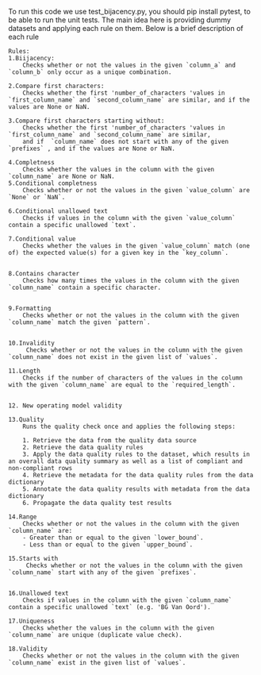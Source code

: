 
To run this code we use test_bijacency.py, you should pip install pytest, to be able to run the unit tests.
The main idea here is providing dummy datasets and applying each rule on them. Below is a brief description of each rule

    Rules:
    1.Biijacency:
        Checks whether or not the values in the given `column_a` and `column_b` only occur as a unique combination.

    2.Compare first characters:
        Checks whether the first 'number_of_characters 'values in `first_column_name` and `second_column_name` are similar, and if the values are None or NaN.
        
    3.Compare first characters starting without:
        Checks whether the first 'number_of_characters 'values in `first_column_name` and `second_column_name` are similar,
        and if  `column_name` does not start with any of the given `prefixes` , and if the values are None or NaN. 
    
    4.Completness
        Checks whether the values in the column with the given `column_name` are None or NaN.
    5.Conditional completness
        Checks whether or not the values in the given `value_column` are `None` or `NaN`.

    6.Conditional unallowed text 
        Checks if values in the column with the given `value_column` contain a specific unallowed `text`. 

    7.Conditional value
        Checks whether the values in the given `value_column` match (one of) the expected value(s) for a given key in the `key_column`.
    

    8.Contains character
        Checks how many times the values in the column with the given `column_name` contain a specific character. 


    9.Formatting
        Checks whether or not the values in the column with the given `column_name` match the given `pattern`.


    10.Invalidity
         Checks whether or not the values in the column with the given `column_name` does not exist in the given list of `values`.

    11.Length
        Checks if the number of characters of the values in the column with the given `column_name` are equal to the `required_length`. 


    12. New operating model validity

    13.Quality
        Runs the quality check once and applies the following steps:

        1. Retrieve the data from the quality data source
        2. Retrieve the data quality rules
        3. Apply the data quality rules to the dataset, which results in an overall data quality summary as well as a list of compliant and non-compliant rows
        4. Retrieve the metadata for the data quality rules from the data dictionary
        5. Annotate the data quality results with metadata from the data dictionary
        6. Propagate the data quality test results

    14.Range
        Checks whether or not the values in the column with the given `column_name` are:
    	- Greater than or equal to the given `lower_bound`.
        - Less than or equal to the given `upper_bound`.

    15.Starts with
         Checks whether or not the values in the column with the given `column_name` start with any of the given `prefixes`.


    16.Unallowed text
        Checks if values in the column with the given `column_name` contain a specific unallowed `text` (e.g. 'BG Van Oord'). 

    17.Uniqueness 
        Checks whether the values in the column with the given `column_name` are unique (duplicate value check). 

    18.Validity
        Checks whether or not the values in the column with the given `column_name` exist in the given list of `values`.

    
